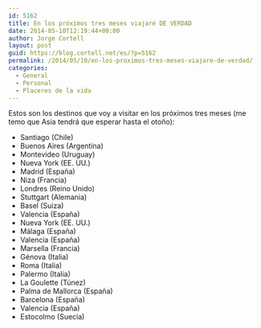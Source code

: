 ```yaml
---
id: 5162
title: En los próximos tres meses viajaré DE VERDAD
date: 2014-05-10T12:19:44+00:00
author: Jorge Cortell
layout: post
guid: https://blog.cortell.net/es/?p=5162
permalink: /2014/05/10/en-los-proximos-tres-meses-viajare-de-verdad/
categories:
  - General
  - Personal
  - Placeres de la vida
---
```

Estos son los destinos que voy a visitar en los próximos tres meses (me temo que Asia tendrá que esperar hasta el otoño):

  * Santiago (Chile)
  * Buenos Aires (Argentina)
  * Montevideo (Uruguay)
  * Nueva York (EE. UU.)
  * Madrid (España)
  * Niza (Francia)
  * Londres (Reino Unido)
  * Stuttgart (Alemania)
  * Basel (Suiza)
  * Valencia (España)
  * Nueva York (EE. UU.)
  * Málaga (España)
  * Valencia (España)
  * Marsella (Francia)
  * Génova (Italia)
  * Roma (Italia)
  * Palermo (Italia)
  * La Goulette (Túnez)
  * Palma de Mallorca (España)
  * Barcelona (España)
  * Valencia (España)
  * Estocolmo (Suecia)
